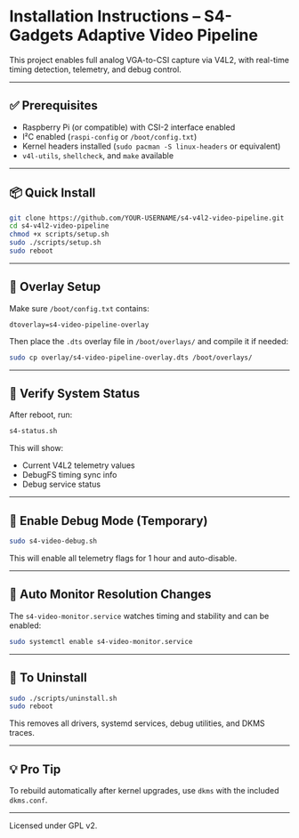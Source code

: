 # Installation Instructions – S4-Gadgets Adaptive Video Pipeline

This project enables full analog VGA-to-CSI capture via V4L2, with real-time timing detection, telemetry, and debug control.

---

## ✅ Prerequisites

- Raspberry Pi (or compatible) with CSI-2 interface enabled
- I²C enabled (`raspi-config` or `/boot/config.txt`)
- Kernel headers installed (`sudo pacman -S linux-headers` or equivalent)
- `v4l-utils`, `shellcheck`, and `make` available

---

## 📦 Quick Install

```bash
git clone https://github.com/YOUR-USERNAME/s4-v4l2-video-pipeline.git
cd s4-v4l2-video-pipeline
chmod +x scripts/setup.sh
sudo ./scripts/setup.sh
sudo reboot
```

---

## 📂 Overlay Setup

Make sure `/boot/config.txt` contains:

```
dtoverlay=s4-video-pipeline-overlay
```

Then place the `.dts` overlay file in `/boot/overlays/` and compile it if needed:

```bash
sudo cp overlay/s4-video-pipeline-overlay.dts /boot/overlays/
```

---

## 🧪 Verify System Status

After reboot, run:

```bash
s4-status.sh
```

This will show:
- Current V4L2 telemetry values
- DebugFS timing sync info
- Debug service status

---

## 🧰 Enable Debug Mode (Temporary)

```bash
sudo s4-video-debug.sh
```

This will enable all telemetry flags for 1 hour and auto-disable.

---

## 🔁 Auto Monitor Resolution Changes

The `s4-video-monitor.service` watches timing and stability and can be enabled:

```bash
sudo systemctl enable s4-video-monitor.service
```

---

## 🧼 To Uninstall

```bash
sudo ./scripts/uninstall.sh
sudo reboot
```

This removes all drivers, systemd services, debug utilities, and DKMS traces.

---

## 💡 Pro Tip

To rebuild automatically after kernel upgrades, use `dkms` with the included `dkms.conf`.

---

Licensed under GPL v2.